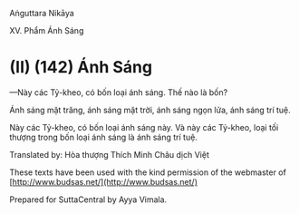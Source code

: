  

Aṅguttara Nikāya

XV. Phẩm Ánh Sáng

# (II) (142) Ánh Sáng

—Này các Tỷ-kheo, có bốn loại ánh sáng. Thế nào là bốn?

Ánh sáng mặt trăng, ánh sáng mặt trời, ánh sáng ngọn lửa, ánh sáng trí tuệ.

Này các Tỷ-kheo, có bốn loại ánh sáng này. Và này các Tỷ-kheo, loại tối thượng trong bốn loại ánh sáng là ánh sáng trí tuệ.

Translated by: Hòa thượng Thích Minh Châu dịch Việt

These texts have been used with the kind permission of the webmaster of [http://www.budsas.net/](http://www.budsas.net/)

Prepared for SuttaCentral by Ayya Vimala.